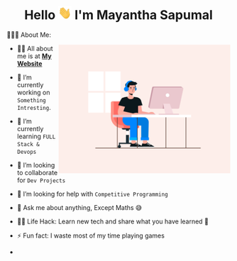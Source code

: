 
<h1 align="center">Hello <img src="https://raw.githubusercontent.com/ABSphreak/ABSphreak/master/gifs/Hi.gif" width="30px" height="30px"> I'm Mayantha Sapumal</h1>
<div>

<!--
**MayanthaS/MayanthaS** is a ✨ _special_ ✨ repository because its `README.md` (this file) appears on your GitHub profile.-->

 👨🏻‍💻 About Me:

<img  src="./github readme.gif" height="290px" align="right" />

- 🙋‍♂️ All about me is at **[My Website](https://portfoliomayantha.netlify.app/)**

- 🔭 I’m currently working on `Something Intresting`.

- 🌱 I’m currently learning `FULL Stack & Devops`

- 👯 I’m looking to collaborate for `Dev Projects`

- 🤔 I’m looking for help with `Competitive Programming`

- 💬 Ask me about anything, Except Maths :sweat_smile:

- 👨‍💻 Life Hack: Learn new tech and share what you have learned :tada:

- ⚡ Fun fact: I waste most of my time playing games
- <br>
<a href="https://github.com/MayanthaS"><img src="https://komarev.com/ghpvc/?username=MayanthaS&style=flat-square&color=blue" alt=""/></a>
</div>

